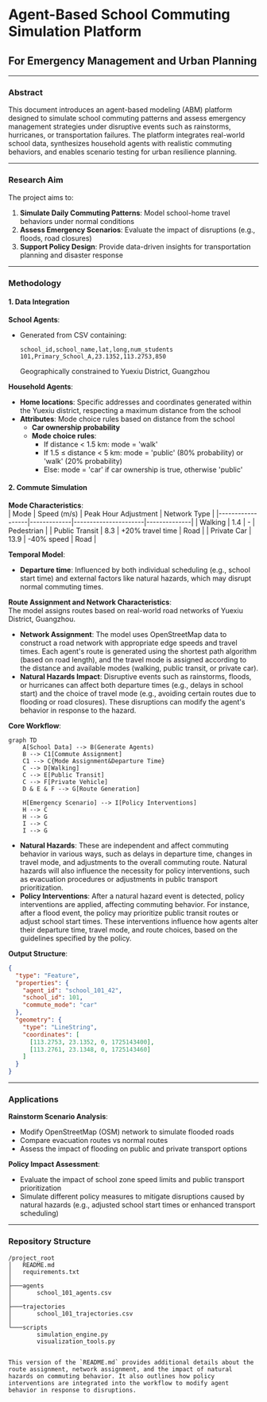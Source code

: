 
# Agent-Based School Commuting Simulation Platform  
## For Emergency Management and Urban Planning

---

### Abstract  
This document introduces an agent-based modeling (ABM) platform designed to simulate school commuting patterns and assess emergency management strategies under disruptive events such as rainstorms, hurricanes, or transportation failures. The platform integrates real-world school data, synthesizes household agents with realistic commuting behaviors, and enables scenario testing for urban resilience planning.

---

### Research Aim  
The project aims to:  
1. **Simulate Daily Commuting Patterns**: Model school-home travel behaviors under normal conditions  
2. **Assess Emergency Scenarios**: Evaluate the impact of disruptions (e.g., floods, road closures)  
3. **Support Policy Design**: Provide data-driven insights for transportation planning and disaster response

---

### Methodology  

#### 1. Data Integration  
**School Agents**:  
- Generated from CSV containing:  
  ```csv
  school_id,school_name,lat,long,num_students
  101,Primary_School_A,23.1352,113.2753,850
  ```
  Geographically constrained to Yuexiu District, Guangzhou

**Household Agents**:  
- **Home locations**: Specific addresses and coordinates generated within the Yuexiu district, respecting a maximum distance from the school  
- **Attributes**: Mode choice rules based on distance from the school  
  - **Car ownership probability**  
  - **Mode choice rules**:  
    - If distance < 1.5 km: mode = 'walk'  
    - If 1.5 ≤ distance < 5 km: mode = 'public' (80% probability) or 'walk' (20% probability)  
    - Else: mode = 'car' if car ownership is true, otherwise 'public'

#### 2. Commute Simulation  

**Mode Characteristics**:  
| Mode             | Speed (m/s) | Peak Hour Adjustment | Network Type |
|------------------|-------------|----------------------|--------------|
| Walking          | 1.4         | -                    | Pedestrian   |
| Public Transit   | 8.3         | +20% travel time     | Road         |
| Private Car      | 13.9        | -40% speed           | Road         |

**Temporal Model**:  
- **Departure time**: Influenced by both individual scheduling (e.g., school start time) and external factors like natural hazards, which may disrupt normal commuting times.

**Route Assignment and Network Characteristics**:  
The model assigns routes based on real-world road networks of Yuexiu District, Guangzhou.  
- **Network Assignment**: The model uses OpenStreetMap data to construct a road network with appropriate edge speeds and travel times. Each agent's route is generated using the shortest path algorithm (based on road length), and the travel mode is assigned according to the distance and available modes (walking, public transit, or private car).  
- **Natural Hazards Impact**: Disruptive events such as rainstorms, floods, or hurricanes can affect both departure times (e.g., delays in school start) and the choice of travel mode (e.g., avoiding certain routes due to flooding or road closures). These disruptions can modify the agent's behavior in response to the hazard.

**Core Workflow**:  
```mermaid
graph TD
    A[School Data] --> B(Generate Agents)
    B --> C1[Commute Assignment]
    C1 --> C{Mode Assignment&Departure Time}
    C --> D[Walking]
    C --> E[Public Transit]
    C --> F[Private Vehicle]
    D & E & F --> G[Route Generation]

    H[Emergency Scenario] --> I[Policy Interventions]
    H --> C
    H --> G
    I --> C
    I --> G
```

- **Natural Hazards**: These are independent and affect commuting behavior in various ways, such as delays in departure time, changes in travel mode, and adjustments to the overall commuting route. Natural hazards will also influence the necessity for policy interventions, such as evacuation procedures or adjustments in public transport prioritization.
- **Policy Interventions**: After a natural hazard event is detected, policy interventions are applied, affecting commuting behavior. For instance, after a flood event, the policy may prioritize public transit routes or adjust school start times. These interventions influence how agents alter their departure time, travel mode, and route choices, based on the guidelines specified by the policy.

**Output Structure**:  
```json
{
  "type": "Feature",
  "properties": {
    "agent_id": "school_101_42",
    "school_id": 101,
    "commute_mode": "car"
  },
  "geometry": {
    "type": "LineString",
    "coordinates": [
      [113.2753, 23.1352, 0, 1725143400],
      [113.2761, 23.1348, 0, 1725143460]
    ]
  }
}
```

---

### Applications  

**Rainstorm Scenario Analysis**:  
- Modify OpenStreetMap (OSM) network to simulate flooded roads  
- Compare evacuation routes vs normal routes  
- Assess the impact of flooding on public and private transport options  

**Policy Impact Assessment**:  
- Evaluate the impact of school zone speed limits and public transport prioritization  
- Simulate different policy measures to mitigate disruptions caused by natural hazards (e.g., adjusted school start times or enhanced transport scheduling)

---

### Repository Structure  

```plaintext
/project_root
│   README.md
│   requirements.txt  
│
├───agents
│       school_101_agents.csv  
│
├───trajectories
│       school_101_trajectories.csv  
│
└───scripts
        simulation_engine.py
        visualization_tools.py
```
```

This version of the `README.md` provides additional details about the route assignment, network assignment, and the impact of natural hazards on commuting behavior. It also outlines how policy interventions are integrated into the workflow to modify agent behavior in response to disruptions.
